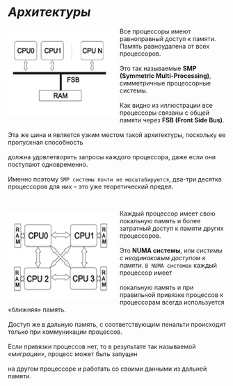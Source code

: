 <style>
   .leftimg {
    float:left; /* Выравнивание по левому краю */
    margin: 7px 7px 7px 0; /* Отступы вокруг картинки */
   }
   .rightimg  {
    float: right; /* Выравнивание по правому краю  */ 
    margin: 7px 0 7px 7px; /* Отступы вокруг картинки */
   }
</style>

# ***Архитектуры***

<p> <img src="lec4_36_ris_1.jpg" width="250" height="200" class="leftimg" /> 

Все процессоры имеют равноправный доступ к памяти. Память равноудалена от всех процессоров.
<br>  
Это так называемые **SMP (Symmetric Multi-Processing)**, симметричные процессорные системы.   
<br> 
Как видно из иллюстрации все процессоры связаны с общей памяти через **FSB (Front Side Bus)**. 
<br>    
Эта же шина и является узким местом такой архитектуры, поскольку ее пропускная способность
<br>  
должна удовлетворять запросы каждого процессора, даже если они поступают одновременно.
<br>   
Именно поэтому `SMP системы почти не масштабируются`, два-три десятка процессоров для них – это уже теоретический предел. 
<br> <p> <br>

<p><img src="lec4_36_ris_2.jpg" width="250" height="200" class="leftimg" />

Каждый процессор имеет свою локальную память и более затратный доступ к памяти других процессоров.  
<br>
Это **NUMA системы**, или *системы с неодинаковым доступом к памяти*. `В NUMA cистемах` каждый процессор имеет  
<br>
локальную память и при правильной привязке процессов к процессорам всегда используется «ближняя» память.  
<br>
Доступ же в дальную память, с соответствующим пенальти происходит только при коммуникации процессов.  
<br>
Если привязки процессов нет, то в результате так называемой _«миграции»_, процесс может быть запущен   
<br>
на другом процессоре и работать со своими данными из дальней памяти.



